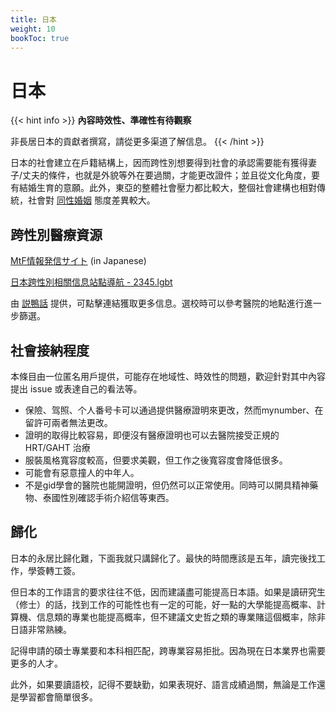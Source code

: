 ```yaml
---
title: 日本
weight: 10
bookToc: true
---
```


# 日本

{{< hint info >}}
**內容時效性、準確性有待觀察**

非長居日本的貢獻者撰寫，請從更多渠道了解信息。
{{< /hint >}}

日本的社會建立在戶籍結構上，因而跨性別想要得到社會的承認需要能有獲得妻子/丈夫的條件，也就是外貌等外在要過關，才能更改證件；並且從文化角度，要有結婚生育的意願。此外，東亞的整體社會壓力都比較大，整個社會建構也相對傳統，社會對 [同性婚姻](https://zh.wikipedia.org/zh-hans/%E6%97%A5%E6%9C%AC%E5%90%8C%E6%80%A7%E5%A9%9A%E5%A7%BB) 態度差異較大。


## 跨性別醫療資源

[MtF情報発信サイト](https://joseika.com/) (in Japanese)

[日本跨性別相關信息站點導航 - 2345.lgbt](https://2345.lgbt/ja/)

由 [説鴨話](https://t.me/drukbugchannel/80) 提供，可點擊連結獲取更多信息。選校時可以參考醫院的地點進行進一步篩選。

## 社會接納程度

本條目由一位匿名用戶提供，可能存在地域性、時效性的問題，歡迎針對其中內容提出 issue 或表達自己的看法等。

- 保險、驾照、个人番号卡可以通過提供醫療證明來更改，然而mynumber、在留許可兩者無法更改。
- 證明的取得比較容易，即便沒有醫療證明也可以去醫院接受正規的 HRT/GAHT 治療
- 服裝風格寬容度較高，但要求美觀，但工作之後寬容度會降低很多。
- 可能會有惡意撞人的中年人。
- 不是gid學會的醫院也能開證明，但仍然可以正常使用。同時可以開具精神藥物、泰國性別確認手術介紹信等東西。


## 歸化

日本的永居比歸化難，下面我就只講歸化了。最快的時間應該是五年，讀完後找工作，學簽轉工簽。

但日本的工作語言的要求往往不低，因而建議盡可能提高日本語。如果是讀研究生（修士）的話，找到工作的可能性也有一定的可能，好一點的大學能提高概率、計算機、信息類的專業也能提高概率，但不建議文史哲之類的專業賭這個概率，除非日語非常熟練。

記得申請的碩士專業要和本科相匹配，跨專業容易拒批。因為現在日本業界也需要更多的人才。

此外，如果要讀語校，記得不要缺勤，如果表現好、語言成績過關，無論是工作還是學習都會簡單很多。
